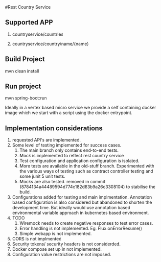 #Rest Country Service


## Supported APP

1. countryservice/countries

2. countryservice/country/name/{name}

## Build Project

mvn clean install


## Run project

mvn spring-boot:run

Ideally in a vertex based micro service we provide a self containing docker image which we start with a script using the docker entrypoint.

Implementation considerations
----------------------

1. requested API's are implemented.
2. Some level of testing implemented for success cases.
   1. The main branch only contains end-to-end tests.
   2. Mock is implemented to reflect rest country service 
   3. Test configuration and application configuration is isolated.
   4. More tests are available in the old-stuff branch. Experimented with the various ways of testing such as contract controller testing and some junit 5 unit tests. 
   5. Mocks are also tested. removed in commit (8784134a44489594d774c182d83b9a26c3308104) to stabilise the build.
3. Configurations added for testing and main implmentation.  Annotation based configuration is also considered but abandoned to shorten the development time. But ideally would use annotation based environmental variable approach in kubernetes based environment.
4. TODO
   1. Wiremock needs to create negative responses to test error cases.
   2. Error handling is not implemented. Eg. Flux.onErrorResume()
   3. Simple webapp is not implemented.
5. CORS is not implmented
6. Security tokens/ security headers is not considerded.
7. Docker compose set up in not implemented.
8. Configuration value restrictions are not imposed.


